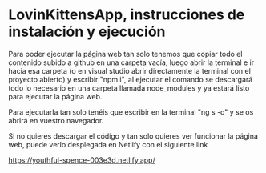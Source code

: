 # LovinKittensApp, instrucciones de instalación y ejecución


Para poder ejecutar la página web tan solo tenemos que copiar todo el contenido subido a github en una carpeta vacía, luego abrir la terminal e ir hacia esa carpeta (o en visual studio abrir directamente la terminal con el proyecto abierto) y escribir "npm i", al ejecutar el comando se descargará todo lo necesario en una carpeta llamada node_modules y ya estará listo para ejecutar la página web.


Para ejecutarla tan solo tenéis que escribir en la terminal "ng s -o" y se os abrirá en vuestro navegador.

Si no quieres descargar el código y tan solo quieres ver funcionar la página web, puede verlo desplegada en Netlify con el siguiente link

https://youthful-spence-003e3d.netlify.app/
